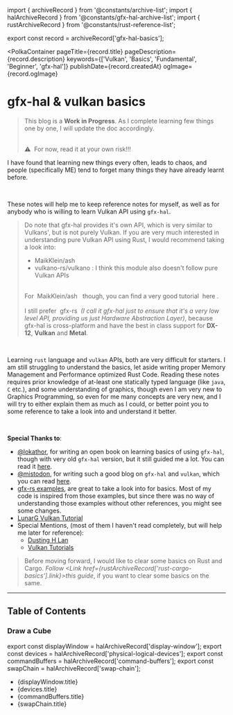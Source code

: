 import { archiveRecord } from '@constants/archive-list';
import { halArchiveRecord } from '@constants/gfx-hal-archive-list';
import { rustArchiveRecord } from '@constants/rust-reference-list';

export const record = archiveRecord['gfx-hal-basics'];

<PolkaContainer
  pageTitle={record.title}
  pageDescription={record.description}
  keywords={['Vulkan', 'Basics', 'Fundamental', 'Beginner', 'gfx-hal']}
  publishDate={record.createdAt}
  ogImage={record.ogImage}
>

<H1 updatedAt={record.updatedAt}>
  <InlineCode>gfx-hal</InlineCode> & <InlineCode>vulkan</InlineCode> basics
</H1>

<Blockquote type="warn">
  This blog is a <b>Work in Progress</b>. As I complete learning few things one by one,
  I will update the doc accordingly.

  <br />
  <br />

  :warning: &nbsp;For now, read it at your own risk!!!
</Blockquote>

I have found that learning new things every often,
leads to chaos, and people (specifically ME) tend to forget many things they have already
learnt before.

<br />

These notes will help me to keep reference notes for myself,
as well as for anybody who is willing to
learn Vulkan API using `gfx-hal`.

<Blockquote type="warn">
  Do note that <InlineCode>gfx-hal</InlineCode> provides it's
  own API, which is very similar to Vulkans', but is not
  purely Vulkan. If you are very much interested in
  understanding pure Vulkan API using Rust,
  I would recommend taking a look into:
  <ul>
    <li>
      <Link
        href="https://github.com/MaikKlein/ash"
        target="_blank"
        rel="noopener noreferrer"
      >
        MaikKlein/ash
      </Link>
    </li>
    <li>
      <Link
        href="https://github.com/vulkano-rs/vulkano"
        target="_blank"
        rel="noopener noreferrer"
      >
        vulkano-rs/vulkano
      </Link>: I think this module also doesn't follow pure
      Vulkan APIs
    </li>
  </ul>
  <br/>
  For&nbsp;
  <Link
    href="https://github.com/MaikKlein/ash"
    target="_blank"
    rel="noopener noreferrer"
  >
    MaikKlein/ash
  </Link>&nbsp; though, you can find a very good tutorial&nbsp;
  <Link
    href="https://github.com/adrien-ben/vulkan-tutorial-rs"
    target="_blank"
    rel="noopener noreferrer"
  >
    here
  </Link>.
  <br/>
  <br/>
  I still prefer&nbsp;
  <Link
    href="https://github.com/gfx-rs/gfx"
    target="_blank"
    rel="noopener noreferrer"
  >
    gfx-rs
  </Link>&nbsp;<i>(I call it <InlineCode>gfx-hal</InlineCode> just to
  ensure that it's a very low level API, providing us just
  Hardware Abstraction Layer)</i>, because
  <InlineCode>gfx-hal</InlineCode> is cross-platform
  and have the best in class support for <b>DX-12</b>,
  <b>Vulkan</b> and <b>Metal</b>.
</Blockquote>

<br />

Learning `rust` language and `vulkan` APIs, both are very difficult for starters. I am still struggling
to understand the basics, let aside writing proper Memory Management and Performance optimized Rust
Code. Reading these notes requires prior knowledge of at-least one statically typed language (like
`java`, `C` etc.), and some understanding of graphics, though even I am very new to Graphics Programming,
so even for me many concepts are very new, and I will try to either explain them as much as I could, or
better point you to some reference to take a look into and understand it better.

<br />

__Special Thanks to__:

* [@lokathor](https://github.com/Lokathor), for writing an open book on learning basics of using `gfx-hal`,
  though with very old `gfx-hal` version, but it still guided me a lot. You can read it
  [here](https://rust-tutorials.github.io/learn-gfx-hal/).
* [@mistodon](https://twitter.com/mistodon), for writing such a good blog on `gfx-hal` and `vulkan`, which
  you can read [here](https://www.falseidolfactory.com/2020/04/01/intro-to-gfx-hal-part-1-drawing-a-triangle.html).
* [gfx-rs examples](https://github.com/gfx-rs/gfx/blob/master/examples/),
  are great to take a look into for basics. Most of my code is
  inspired from those examples, but since there was no way
  of understanding those examples without other references,
  you might see some changes.
* [LunarG Vulkan Tutorial](https://vulkan.lunarg.com/doc/sdk/1.2.131.2/linux/tutorial/html/index.html)
* Special Mentions, (most of them I haven't read completely, but will help me later for reference):
  * [Dusting H Lan](https://www.fasterthan.life/blog/2017/7/11/i-am-graphics-and-so-can-you-part-1)
  * [Vulkan Tutorials](https://vulkan-tutorial.com/Introduction)

> Before moving forward, I would like to clear some basics on Rust and Cargo.
> _Follow <Link href={rustArchiveRecord['rust-cargo-basics'].link}>this guide</Link>_, if you want to
> clear some basics on the same.

***

## Table of Contents

### Draw a Cube

export const displayWindow = halArchiveRecord['display-window'];
export const devices = halArchiveRecord['physical-logical-devices'];
export const commandBuffers = halArchiveRecord['command-buffers'];
export const swapChain = halArchiveRecord['swap-chain'];

* <Link href={displayWindow.link}>
    {displayWindow.title}
  </Link>
* <Link href={devices.link}>
    {devices.title}
  </Link>
* <Link href={commandBuffers.link}>
    {commandBuffers.title}
  </Link>
* <Link href={swapChain.link}>
    {swapChain.title}
  </Link>

</PolkaContainer>
